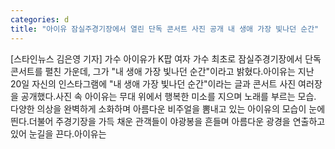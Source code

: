 ```yaml
---
categories: d
title: "아이유 잠실주경기장에서 열린 단독 콘서트 사진 공개 내 생애 가장 빛나던 순간"
---
```

[스타인뉴스 김은영 기자] 가수 아이유가 K팝 여자 가수 최초로 잠실주경기장에서 단독 콘서트를 펼친 가운데, 그가 "내 생애 가장 빛나던 순간"이라고 밝혔다.아이유는 지난 20일 자신의 인스타그램에 "내 생애 가장 빛나던 순간"이라는 글과 콘서트 사진 여러장을 공개했다.사진 속 아이유는 무대 위에서 행복한 미소를 지으며 노래를 부르는 모습. 다양한 의상을 완벽하게 소화하며 아름다운 비주얼을 뽐내고 있는 아이유의 모습이 눈에 띈다.더불어 주경기장을 가득 채운 관객들이 야광봉을 흔들며 아름다운 광경을 연출하고 있어 눈길을 끈다.아이유는
